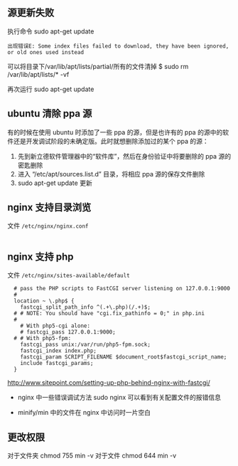 源更新失败
--------
执行命令
sudo apt-get update

`出现错误E: Some index files failed to download, they have been ignored, or old ones used instead`

可以将目录下/var/lib/apt/lists/partial/所有的文件清掉
$ sudo rm /var/lib/apt/lists/* -vf

再次运行
sudo apt-get update


ubuntu 清除 ppa 源
-----------------
有的时候在使用 ubuntu 时添加了一些 ppa 的源，但是也许有的 ppa 的源中的软件还是开发调试阶段的未确定版。此时就想删除添加过的某个 ppa 的源：

1. 先到新立德软件管理器中的“软件库”，然后在身份验证中将要删除的 ppa 源的密匙删除
2. 进入 “/etc/apt/sources.list.d” 目录，将相应 ppa 源的保存文件删除
3.  sudo apt-get update 更新


nginx 支持目录浏览
----------------
文件 `/etc/nginx/nginx.conf`
```

```

nginx 支持 php
--------------
文件 `/etc/nginx/sites-available/default`
```
  # pass the PHP scripts to FastCGI server listening on 127.0.0.1:9000
  #
  location ~ \.php$ {
    fastcgi_split_path_info ^(.+\.php)(/.+)$;
  # # NOTE: You should have "cgi.fix_pathinfo = 0;" in php.ini
  #
    # With php5-cgi alone:
    # fastcgi_pass 127.0.0.1:9000;
  # # With php5-fpm:
    fastcgi_pass unix:/var/run/php5-fpm.sock;
    fastcgi_index index.php;
    fastcgi_param SCRIPT_FILENAME $document_root$fastcgi_script_name;
    include fastcgi_params;
  }
```


http://www.sitepoint.com/setting-up-php-behind-nginx-with-fastcgi/

- nginx 中一些错误调试方法
  sudo nginx 可以看到有关配置文件的报错信息

- minify/min 中的文件在 nginx 中访问时一片空白
  

更改权限
---------
对于文件夹
chmod 755 min -v
对于文件
chmod 644 min -v




